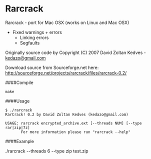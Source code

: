 Rarcrack
========

Rarcrack - port for Mac OSX (works on Linux and Mac OSX)

 - Fixed warnings + errors
   - Linking errors
   - Segfaults

Originally source code by Copyright (C) 2007 David Zoltan Kedves - kedazo@gmail.com

Download source from Sourceforge.net here: http://sourceforge.net/projects/rarcrack/files/rarcrack-0.2/


####Compile

    make

####Usage

	$ ./rarcrack 
	RarCrack! 0.2 by David Zoltan Kedves (kedazo@gmail.com)

	USAGE: rarcrack encrypted_archive.ext [--threads NUM] [--type rar|zip|7z]
	       For more information please run "rarcrack --help"

####Example

   ./rarcrack --threads 6 --type zip test.zip